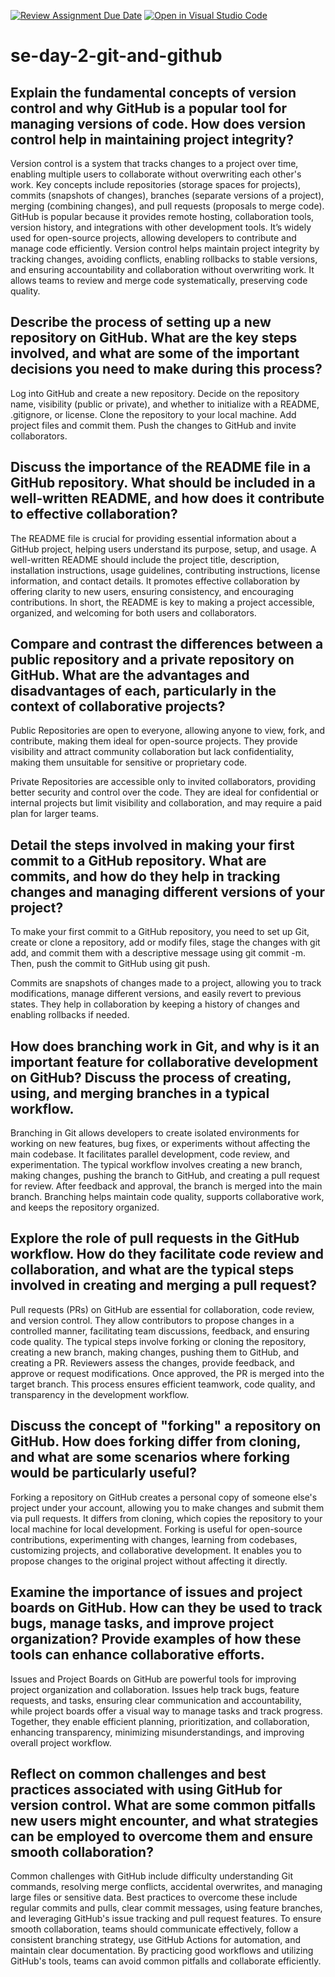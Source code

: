 [![Review Assignment Due Date](https://classroom.github.com/assets/deadline-readme-button-22041afd0340ce965d47ae6ef1cefeee28c7c493a6346c4f15d667ab976d596c.svg)](https://classroom.github.com/a/8wgCKhpZ)
[![Open in Visual Studio Code](https://classroom.github.com/assets/open-in-vscode-2e0aaae1b6195c2367325f4f02e2d04e9abb55f0b24a779b69b11b9e10269abc.svg)](https://classroom.github.com/online_ide?assignment_repo_id=18449416&assignment_repo_type=AssignmentRepo)
# se-day-2-git-and-github
## Explain the fundamental concepts of version control and why GitHub is a popular tool for managing versions of code. How does version control help in maintaining project integrity?
Version control is a system that tracks changes to a project over time, enabling multiple users to collaborate without overwriting each other's work. Key concepts include repositories (storage spaces for projects), commits (snapshots of changes), branches (separate versions of a project), merging (combining changes), and pull requests (proposals to merge code).
GitHub is popular because it provides remote hosting, collaboration tools, version history, and integrations with other development tools. It’s widely used for open-source projects, allowing developers to contribute and manage code efficiently.
Version control helps maintain project integrity by tracking changes, avoiding conflicts, enabling rollbacks to stable versions, and ensuring accountability and collaboration without overwriting work. It allows teams to review and merge code systematically, preserving code quality.

## Describe the process of setting up a new repository on GitHub. What are the key steps involved, and what are some of the important decisions you need to make during this process?
Log into GitHub and create a new repository.
Decide on the repository name, visibility (public or private), and whether to initialize with a README, .gitignore, or license.
Clone the repository to your local machine.
Add project files and commit them.
Push the changes to GitHub and invite collaborators.

## Discuss the importance of the README file in a GitHub repository. What should be included in a well-written README, and how does it contribute to effective collaboration?
The README file is crucial for providing essential information about a GitHub project, helping users understand its purpose, setup, and usage. A well-written README should include the project title, description, installation instructions, usage guidelines, contributing instructions, license information, and contact details. It promotes effective collaboration by offering clarity to new users, ensuring consistency, and encouraging contributions. In short, the README is key to making a project accessible, organized, and welcoming for both users and collaborators.

## Compare and contrast the differences between a public repository and a private repository on GitHub. What are the advantages and disadvantages of each, particularly in the context of collaborative projects?
Public Repositories are open to everyone, allowing anyone to view, fork, and contribute, making them ideal for open-source projects. They provide visibility and attract community collaboration but lack confidentiality, making them unsuitable for sensitive or proprietary code.

Private Repositories are accessible only to invited collaborators, providing better security and control over the code. They are ideal for confidential or internal projects but limit visibility and collaboration, and may require a paid plan for larger teams.

## Detail the steps involved in making your first commit to a GitHub repository. What are commits, and how do they help in tracking changes and managing different versions of your project?

To make your first commit to a GitHub repository, you need to set up Git, create or clone a repository, add or modify files, stage the changes with git add, and commit them with a descriptive message using git commit -m. Then, push the commit to GitHub using git push.

Commits are snapshots of changes made to a project, allowing you to track modifications, manage different versions, and easily revert to previous states. They help in collaboration by keeping a history of changes and enabling rollbacks if needed.

## How does branching work in Git, and why is it an important feature for collaborative development on GitHub? Discuss the process of creating, using, and merging branches in a typical workflow.

Branching in Git allows developers to create isolated environments for working on new features, bug fixes, or experiments without affecting the main codebase. It facilitates parallel development, code review, and experimentation. The typical workflow involves creating a new branch, making changes, pushing the branch to GitHub, and creating a pull request for review. After feedback and approval, the branch is merged into the main branch. Branching helps maintain code quality, supports collaborative work, and keeps the repository organized.

## Explore the role of pull requests in the GitHub workflow. How do they facilitate code review and collaboration, and what are the typical steps involved in creating and merging a pull request?

Pull requests (PRs) on GitHub are essential for collaboration, code review, and version control. They allow contributors to propose changes in a controlled manner, facilitating team discussions, feedback, and ensuring code quality. The typical steps involve forking or cloning the repository, creating a new branch, making changes, pushing them to GitHub, and creating a PR. Reviewers assess the changes, provide feedback, and approve or request modifications. Once approved, the PR is merged into the target branch. This process ensures efficient teamwork, code quality, and transparency in the development workflow.

## Discuss the concept of "forking" a repository on GitHub. How does forking differ from cloning, and what are some scenarios where forking would be particularly useful?
Forking a repository on GitHub creates a personal copy of someone else's project under your account, allowing you to make changes and submit them via pull requests. It differs from cloning, which copies the repository to your local machine for local development. Forking is useful for open-source contributions, experimenting with changes, learning from codebases, customizing projects, and collaborative development. It enables you to propose changes to the original project without affecting it directly.

## Examine the importance of issues and project boards on GitHub. How can they be used to track bugs, manage tasks, and improve project organization? Provide examples of how these tools can enhance collaborative efforts.

Issues and Project Boards on GitHub are powerful tools for improving project organization and collaboration. Issues help track bugs, feature requests, and tasks, ensuring clear communication and accountability, while project boards offer a visual way to manage tasks and track progress. Together, they enable efficient planning, prioritization, and collaboration, enhancing transparency, minimizing misunderstandings, and improving overall project workflow.

## Reflect on common challenges and best practices associated with using GitHub for version control. What are some common pitfalls new users might encounter, and what strategies can be employed to overcome them and ensure smooth collaboration?
Common challenges with GitHub include difficulty understanding Git commands, resolving merge conflicts, accidental overwrites, and managing large files or sensitive data. Best practices to overcome these include regular commits and pulls, clear commit messages, using feature branches, and leveraging GitHub's issue tracking and pull request features. To ensure smooth collaboration, teams should communicate effectively, follow a consistent branching strategy, use GitHub Actions for automation, and maintain clear documentation. By practicing good workflows and utilizing GitHub's tools, teams can avoid common pitfalls and collaborate efficiently.
